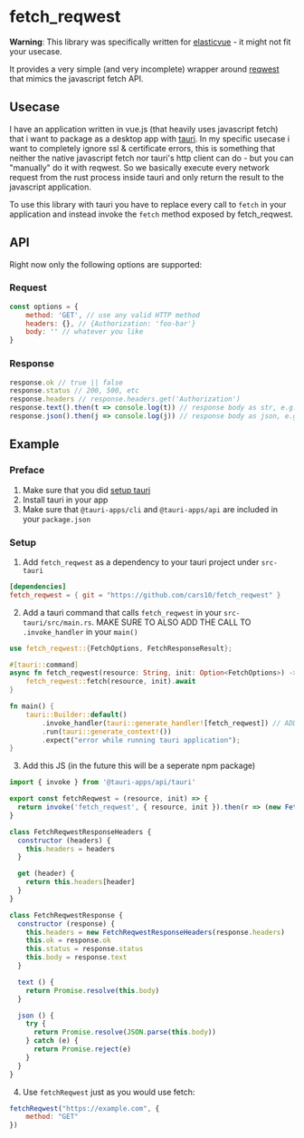 # fetch_reqwest

**Warning**: This library was specifically written for [elasticvue](https://github.com/cars10/elasticvue) - it might not fit your usecase.

It provides a very simple (and very incomplete) wrapper around [reqwest](https://github.com/seanmonstar/reqwest) that mimics the javascript fetch API.


## Usecase

I have an application written in vue.js (that heavily uses javascript fetch) that i want to package as a desktop app with [tauri](https://tauri.studio).
In my specific usecase i want to completely ignore ssl & certificate errors, this is something that neither the native javascript fetch nor tauri's http client can do - but you can "manually" do it with reqwest.
So we basically execute every network request from the rust process inside tauri and only return the result to the javascript application.

To use this library with tauri you have to replace every call to `fetch` in your application and instead invoke the `fetch` method exposed by fetch_reqwest. 

## API

Right now only the following options are supported:

### Request

```javascript
const options = {
    method: 'GET', // use any valid HTTP method
    headers: {}, // {Authorization: 'foo-bar'}
    body: '' // whatever you like
}
```

### Response

```javascript
response.ok // true || false
response.status // 200, 500, etc
response.headers // response.headers.get('Authorization')
response.text().then(t => console.log(t)) // response body as str, e.g. "foo bar"
response.json().then(j => console.log(j)) // response body as json, e.g. {foo: "bar"}
```


## Example

### Preface

1. Make sure that you did [setup tauri](https://tauri.studio/docs/getting-started/prerequisites)
2. Install tauri in your app
3. Make sure that `@tauri-apps/cli` and `@tauri-apps/api` are included in your `package.json`

### Setup

1. Add `fetch_reqwest` as a dependency to your tauri project under `src-tauri`

```toml
[dependencies]
fetch_reqwest = { git = "https://github.com/cars10/fetch_reqwest" }
```

2. Add a tauri command that calls `fetch_reqwest` in your `src-tauri/src/main.rs`. MAKE SURE TO ALSO ADD THE CALL TO `.invoke_handler` in your `main()`

```rust
use fetch_reqwest::{FetchOptions, FetchResponseResult};

#[tauri::command]
async fn fetch_reqwest(resource: String, init: Option<FetchOptions>) -> FetchResponseResult {
    fetch_reqwest::fetch(resource, init).await
}

fn main() {
    tauri::Builder::default()
        .invoke_handler(tauri::generate_handler![fetch_reqwest]) // ADD THIS LINE TO USE THE COMMAND!!!
        .run(tauri::generate_context!())
        .expect("error while running tauri application");
}
```

3. Add this JS (in the future this will be a seperate npm package)

```javascript
import { invoke } from '@tauri-apps/api/tauri'

export const fetchReqwest = (resource, init) => {
  return invoke('fetch_reqwest', { resource, init }).then(r => (new FetchReqwestResponse(r)))
}

class FetchReqwestResponseHeaders {
  constructor (headers) {
    this.headers = headers
  }

  get (header) {
    return this.headers[header]
  }
}

class FetchReqwestResponse {
  constructor (response) {
    this.headers = new FetchReqwestResponseHeaders(response.headers)
    this.ok = response.ok
    this.status = response.status
    this.body = response.text
  }

  text () {
    return Promise.resolve(this.body)
  }

  json () {
    try {
      return Promise.resolve(JSON.parse(this.body))
    } catch (e) {
      return Promise.reject(e)
    }
  }
}

```

4. Use `fetchReqwest` just as you would use fetch:

```javascript
fetchReqwest("https://example.com", {
    method: "GET"
})
```